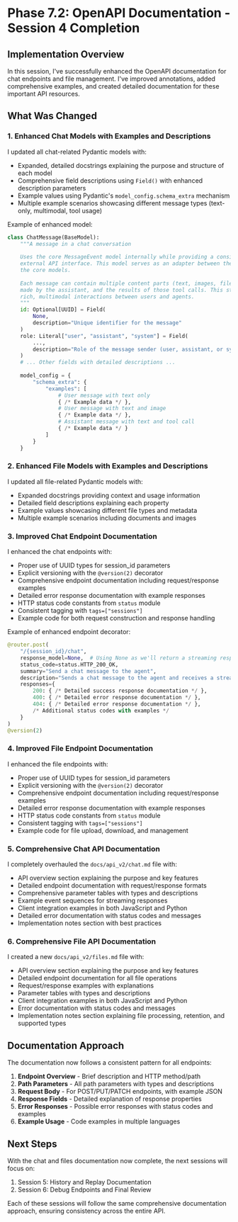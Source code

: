 # Phase 7.2: OpenAPI Documentation - Session 4 Completion

## Implementation Overview

In this session, I've successfully enhanced the OpenAPI documentation for chat endpoints and file management. I've improved annotations, added comprehensive examples, and created detailed documentation for these important API resources.

## What Was Changed

### 1. Enhanced Chat Models with Examples and Descriptions

I updated all chat-related Pydantic models with:

- Expanded, detailed docstrings explaining the purpose and structure of each model
- Comprehensive field descriptions using `Field()` with enhanced description parameters
- Example values using Pydantic's `model_config.schema_extra` mechanism
- Multiple example scenarios showcasing different message types (text-only, multimodal, tool usage)

Example of enhanced model:

```python
class ChatMessage(BaseModel):
    """A message in a chat conversation
    
    Uses the core MessageEvent model internally while providing a consistent
    external API interface. This model serves as an adapter between the API and
    the core models.
    
    Each message can contain multiple content parts (text, images, files), tool calls
    made by the assistant, and the results of those tool calls. This structure enables
    rich, multimodal interactions between users and agents.
    """
    id: Optional[UUID] = Field(
        None, 
        description="Unique identifier for the message"
    )
    role: Literal["user", "assistant", "system"] = Field(
        ..., 
        description="Role of the message sender (user, assistant, or system)"
    )
    # ... Other fields with detailed descriptions ...
    
    model_config = {
        "schema_extra": {
            "examples": [
                # User message with text only
                { /* Example data */ },
                # User message with text and image
                { /* Example data */ },
                # Assistant message with text and tool call
                { /* Example data */ }
            ]
        }
    }
```

### 2. Enhanced File Models with Examples and Descriptions

I updated all file-related Pydantic models with:

- Expanded docstrings providing context and usage information
- Detailed field descriptions explaining each property
- Example values showcasing different file types and metadata
- Multiple example scenarios including documents and images

### 3. Improved Chat Endpoint Documentation

I enhanced the chat endpoints with:

- Proper use of UUID types for session_id parameters
- Explicit versioning with the `@version(2)` decorator
- Comprehensive endpoint documentation including request/response examples
- Detailed error response documentation with example responses
- HTTP status code constants from `status` module
- Consistent tagging with `tags=["sessions"]`
- Example code for both request construction and response handling

Example of enhanced endpoint decorator:

```python
@router.post(
    "/{session_id}/chat", 
    response_model=None,  # Using None as we'll return a streaming response
    status_code=status.HTTP_200_OK,
    summary="Send a chat message to the agent",
    description="Sends a chat message to the agent and receives a streaming response of events",
    responses={
        200: { /* Detailed success response documentation */ },
        400: { /* Detailed error response documentation */ },
        404: { /* Detailed error response documentation */ },
        /* Additional status codes with examples */
    }
)
@version(2)
```

### 4. Improved File Endpoint Documentation

I enhanced the file endpoints with:

- Proper use of UUID types for session_id parameters
- Explicit versioning with the `@version(2)` decorator
- Comprehensive endpoint documentation including request/response examples
- Detailed error response documentation with example responses
- HTTP status code constants from `status` module
- Consistent tagging with `tags=["sessions"]`
- Example code for file upload, download, and management

### 5. Comprehensive Chat API Documentation

I completely overhauled the `docs/api_v2/chat.md` file with:

- API overview section explaining the purpose and key features
- Detailed endpoint documentation with request/response formats
- Comprehensive parameter tables with types and descriptions
- Example event sequences for streaming responses
- Client integration examples in both JavaScript and Python
- Detailed error documentation with status codes and messages
- Implementation notes section with best practices

### 6. Comprehensive File API Documentation

I created a new `docs/api_v2/files.md` file with:

- API overview section explaining the purpose and key features
- Detailed endpoint documentation for all file operations
- Request/response examples with explanations
- Parameter tables with types and descriptions
- Client integration examples in both JavaScript and Python
- Error documentation with status codes and messages
- Implementation notes section explaining file processing, retention, and supported types

## Documentation Approach

The documentation now follows a consistent pattern for all endpoints:

1. **Endpoint Overview** - Brief description and HTTP method/path
2. **Path Parameters** - All path parameters with types and descriptions
3. **Request Body** - For POST/PUT/PATCH endpoints, with example JSON
4. **Response Fields** - Detailed explanation of response properties
5. **Error Responses** - Possible error responses with status codes and examples
6. **Example Usage** - Code examples in multiple languages

## Next Steps

With the chat and files documentation now complete, the next sessions will focus on:

1. Session 5: History and Replay Documentation
2. Session 6: Debug Endpoints and Final Review

Each of these sessions will follow the same comprehensive documentation approach, ensuring consistency across the entire API.